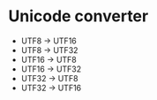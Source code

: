 # Unicode converter

* UTF8 -> UTF16
* UTF8 -> UTF32
* UTF16 -> UTF8
* UTF16 -> UTF32
* UTF32 -> UTF8
* UTF32 -> UTF16
